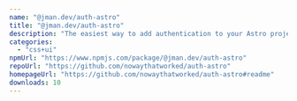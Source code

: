 ```yaml
---
name: "@jman.dev/auth-astro"
title: "@jman.dev/auth-astro"
description: "The easiest way to add authentication to your Astro project!"
categories:
  - "css+ui"
npmUrl: "https://www.npmjs.com/package/@jman.dev/auth-astro"
repoUrl: "https://github.com/nowaythatworked/auth-astro"
homepageUrl: "https://github.com/nowaythatworked/auth-astro#readme"
downloads: 10
---
```

